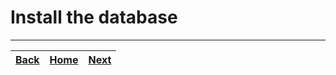 # Install the database 


---

|[Back](intro.md)|[Home](index.md)|[Next](windows.md)|
|---|---|---|
